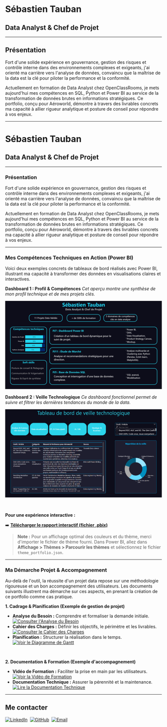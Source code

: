 # Sébastien Tauban
## Data Analyst & Chef de Projet

---

## Présentation
Fort d'une solide expérience en gouvernance, gestion des risques et contrôle interne dans des environnements complexes et exigeants, j'ai orienté ma carrière vers l'analyse de données, convaincu que la maîtrise de la data est la clé pour piloter la performance et la conformité.

Actuellement en formation de Data Analyst chez OpenClassRooms, je mets aujourd'hui mes compétences en SQL, Python et Power BI au service de la transformation de données brutes en informations stratégiques. Ce portfolio, conçu pour Aéroworld, démontre à travers des livrables concrets ma capacité à allier rigueur analytique et posture de conseil pour répondre à vos enjeux.

---

# Sébastien Tauban
## Data Analyst & Chef de Projet

---

### Présentation
Fort d'une solide expérience en gouvernance, gestion des risques et contrôle interne dans des environnements complexes et exigeants, j'ai orienté ma carrière vers l'analyse de données, convaincu que la maîtrise de la data est la clé pour piloter la performance et la conformité.

Actuellement en formation de Data Analyst chez OpenClassRooms, je mets aujourd'hui mes compétences en SQL, Python et Power BI au service de la transformation de données brutes en informations stratégiques. Ce portfolio, conçu pour Aéroworld, démontre à travers des livrables concrets ma capacité à allier rigueur analytique et posture de conseil pour répondre à vos enjeux.

---

### Mes Compétences Techniques en Action (Power BI)

Voici deux exemples concrets de tableaux de bord réalisés avec Power BI, illustrant ma capacité à transformer des données en visualisations claires et interactives.

**Dashboard 1 : Profil & Compétences**
*Cet aperçu montre une synthèse de mon profil technique et de mes projets clés.*

![Dashboard Profil & Compétences](dashboard-profil.png?raw=true)

**Dashboard 2 : Veille Technologique**
*Ce dashboard fonctionnel permet de suivre et filtrer les dernières tendances du monde de la data.*

![Dashboard Veille Technologique](dashboard-veille.png?raw=true)

<br/>

**Pour une expérience interactive :**

➡️ **[Télécharger le rapport interactif (fichier .pbix)](Dashboard.pbix)**

> **Note :** Pour un affichage optimal des couleurs et du thème, merci d'importer le fichier de thème fourni. Dans Power BI, allez dans **Affichage > Thèmes > Parcourir les thèmes** et sélectionnez le fichier `theme_portfolio.json`.

---

### Ma Démarche Projet & Accompagnement

Au-delà de l'outil, la réussite d'un projet data repose sur une méthodologie rigoureuse et un bon accompagnement des utilisateurs. Les documents suivants illustrent ma démarche sur ces aspects, en prenant la création de ce portfolio comme cas pratique.

**1. Cadrage & Planification (Exemple de gestion de projet)**
* **Analyse du Besoin :** Comprendre et formaliser la demande initiale.
    <br>
    [![Consulter l'Analyse du Besoin](https://img.shields.io/badge/-Consulter%20l'Analyse%20du%20Besoin-28A745?style=plastic)](Analyse-besoin-client.pdf)
* **Cahier des Charges :** Définir les objectifs, le périmètre et les livrables.
    <br>
    [![Consulter le Cahier des Charges](https://img.shields.io/badge/-Consulter%20le%20Cahier%20des%20Charges-ffc107?style=plastic)](Cahier-charges-portfolio.pdf)
* **Planification :** Structurer la réalisation dans le temps.
    <br>
    [![Voir le Diagramme de Gantt](https://img.shields.io/badge/-Voir%20le%20Diagramme%20de%20Gantt-6c757d?style=plastic)](Gantt.png)

<br>

**2. Documentation & Formation (Exemple d'accompagnement)**
* **Vidéo de Formation :** Faciliter la prise en main par les utilisateurs.
    <br>
    [![Voir la Vidéo de Formation](https://img.shields.io/badge/-Voir%20la%20Vidéo%20de%20Formation-625BF7?style=plastic&logo=loom&logoColor=white)](https://www.loom.com/share/f515b872729546209bce694e188fc773)
* **Documentation Technique :** Assurer la pérennité et la maintenance.
    <br>
    [![Lire la Documentation Technique](https://img.shields.io/badge/-Lire%20la%20Documentation%20Technique-0077B5?style=plastic)](Documentation-TDB-Veille.pdf)

---


## Me contacter

<a href="https://www.linkedin.com/in/sébastien-tauban-2462846/"><img src="https://img.shields.io/badge/LinkedIn-0077B5?style=plastic&logo=linkedin&logoColor=white" alt="LinkedIn"></a>&nbsp;&nbsp;<a href="https://github.com/SebastienTauban"><img src="https://img.shields.io/badge/GitHub-181717?style=plastic&logo=github&logoColor=white" alt="GitHub"></a>&nbsp;&nbsp;<a href="mailto:sebastien.tauban@gmail.com"><img src="https://img.shields.io/badge/Gmail-D14836?style=plastic&logo=gmail&logoColor=white" alt="Email"></a>

